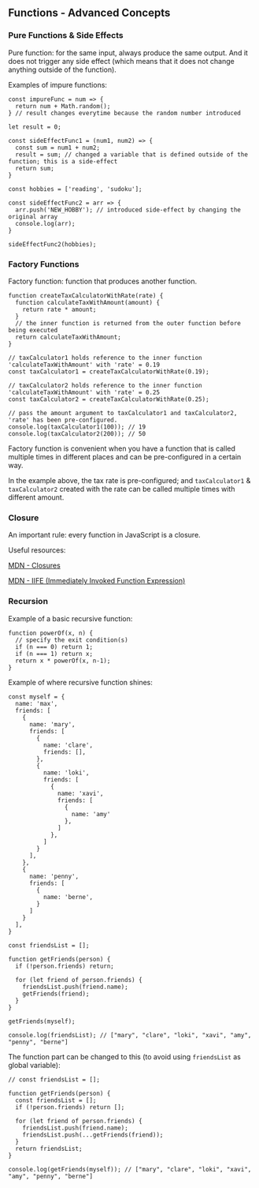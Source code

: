 ## Functions - Advanced Concepts

### Pure Functions & Side Effects

Pure function: for the same input, always produce the same output. And it does not trigger any side effect (which means that it does not change anything outside of the function). 

Examples of impure functions:

```
const impureFunc = num => {
  return num + Math.random();
} // result changes everytime because the random number introduced
```

```
let result = 0;

const sideEffectFunc1 = (num1, num2) => {
  const sum = num1 + num2;
  result = sum; // changed a variable that is defined outside of the function; this is a side-effect
  return sum;
}
```

```
const hobbies = ['reading', 'sudoku'];

const sideEffectFunc2 = arr => {
  arr.push('NEW_HOBBY'); // introduced side-effect by changing the original array
  console.log(arr);
}

sideEffectFunc2(hobbies);
```


### Factory Functions

Factory function: function that produces another function.

```
function createTaxCalculatorWithRate(rate) {
  function calculateTaxWithAmount(amount) {
    return rate * amount;
  }
  // the inner function is returned from the outer function before being executed
  return calculateTaxWithAmount;
}

// taxCalculator1 holds reference to the inner function 'calculateTaxWithAmount' with 'rate' = 0.19
const taxCalculator1 = createTaxCalculatorWithRate(0.19); 

// taxCalculator2 holds reference to the inner function 'calculateTaxWithAmount' with 'rate' = 0.25
const taxCalculator2 = createTaxCalculatorWithRate(0.25); 

// pass the amount argument to taxCalculator1 and taxCalculator2, 'rate' has been pre-configured.
console.log(taxCalculator1(100)); // 19
console.log(taxCalculator2(200)); // 50
```
Factory function is convenient when you have a function that is called multiple times in different places and can be pre-configured in a certain way. 

In the example above, the tax rate is pre-configured; and `taxCalculator1` & `taxCalculator2` created with the rate can be called multiple times with different amount.


### Closure

An important rule: every function in JavaScript is a closure.

Useful resources: 

[MDN - Closures](https://developer.mozilla.org/en-US/docs/Web/JavaScript/Closures)

[MDN - IIFE (Immediately Invoked Function Expression) ](https://developer.mozilla.org/en-US/docs/Glossary/IIFE)


### Recursion

Example of a basic recursive function: 

```
function powerOf(x, n) {
  // specify the exit condition(s)
  if (n === 0) return 1; 
  if (n === 1) return x; 
  return x * powerOf(x, n-1);
}
```

Example of where recursive function shines:

```
const myself = {
  name: 'max',
  friends: [
    {
      name: 'mary',
      friends: [
        {
          name: 'clare',
          friends: [],
        },
        {
          name: 'loki',
          friends: [
            {
              name: 'xavi',
              friends: [
                {
                  name: 'amy'
                },
              ]
            },
          ]
        }
      ],
    },
    {
      name: 'penny',
      friends: [
        {
          name: 'berne',
        }
      ]
    }
  ],
}

const friendsList = [];

function getFriends(person) {
  if (!person.friends) return;
  
  for (let friend of person.friends) {
    friendsList.push(friend.name);
    getFriends(friend);
  }
}

getFriends(myself);

console.log(friendsList); // ["mary", "clare", "loki", "xavi", "amy", "penny", "berne"]
```
The function part can be changed to this (to avoid using `friendsList` as global variable): 
```
// const friendsList = [];

function getFriends(person) {
  const friendsList = [];
  if (!person.friends) return [];
  
  for (let friend of person.friends) {
    friendsList.push(friend.name);
    friendsList.push(...getFriends(friend));
  }
  return friendsList;
}

console.log(getFriends(myself)); // ["mary", "clare", "loki", "xavi", "amy", "penny", "berne"]
```
